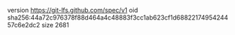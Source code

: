 version https://git-lfs.github.com/spec/v1
oid sha256:44a72c976378f88d464a4c48883f3cc1ab623cf1d6882217495424457c6e2dc2
size 2681
